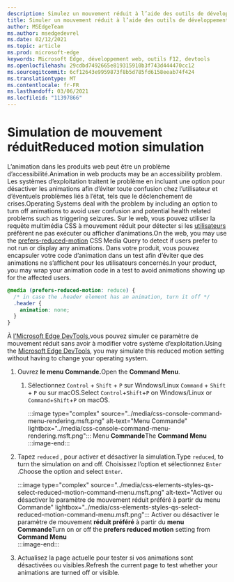 ```yaml
---
description: Simulez un mouvement réduit à l’aide des outils de développement.
title: Simuler un mouvement réduit à l’aide des outils de développement (CSS préfère le mouvement réduit)
author: MSEdgeTeam
ms.author: msedgedevrel
ms.date: 02/12/2021
ms.topic: article
ms.prod: microsoft-edge
keywords: Microsoft Edge, développement web, outils F12, devtools
ms.openlocfilehash: 29cdbd7492665e819315910b3f743d444470cc12
ms.sourcegitcommit: 6cf12643e9959873f8b5d785fd6158eeab74f424
ms.translationtype: MT
ms.contentlocale: fr-FR
ms.lasthandoff: 03/06/2021
ms.locfileid: "11397866"
---
```

# <a name="reduced-motion-simulation"></a><span data-ttu-id="cfa98-104">Simulation de mouvement réduit</span><span class="sxs-lookup"><span data-stu-id="cfa98-104">Reduced motion simulation</span></span>  

<span data-ttu-id="cfa98-105">L’animation dans les produits web peut être un problème d’accessibilité.</span><span class="sxs-lookup"><span data-stu-id="cfa98-105">Animation in web products may be an accessibility problem.</span></span>  <span data-ttu-id="cfa98-106">Les systèmes d’exploitation traitent le problème en incluant une option pour désactiver les animations afin d’éviter toute confusion chez l’utilisateur et d’éventuels problèmes liés à l’état, tels que le déclenchement de crises.</span><span class="sxs-lookup"><span data-stu-id="cfa98-106">Operating Systems deal with the problem by including an option to turn off animations to avoid user confusion and potential health related problems such as triggering seizures.</span></span>  <span data-ttu-id="cfa98-107">Sur le web, vous pouvez utiliser la requête multimédia CSS à mouvement réduit pour détecter si les [utilisateurs][MDNPrefersReducedMotion] préfèrent ne pas exécuter ou afficher d’animations.</span><span class="sxs-lookup"><span data-stu-id="cfa98-107">On the web, you may use the [prefers-reduced-motion][MDNPrefersReducedMotion] CSS Media Query to detect if users prefer to not run or display any animations.</span></span>  <span data-ttu-id="cfa98-108">Dans votre produit, vous pouvez encapsuler votre code d’animation dans un test afin d’éviter que des animations ne s’affichent pour les utilisateurs concernés.</span><span class="sxs-lookup"><span data-stu-id="cfa98-108">In your product, you may wrap your animation code in a test to avoid animations showing up for the affected users.</span></span>  

```css
@media (prefers-reduced-motion: reduce) {
  /* in case the .header element has an animation, turn it off */
  .header {
    animation: none;
  }
}
```  

<span data-ttu-id="cfa98-109">À [l’Microsoft Edge DevTools,][DevtoolsIndex]vous pouvez simuler ce paramètre de mouvement réduit sans avoir à modifier votre système d’exploitation.</span><span class="sxs-lookup"><span data-stu-id="cfa98-109">Using the [Microsoft Edge DevTools][DevtoolsIndex], you may simulate this reduced motion setting without having to change your operating system.</span></span>  

1.  <span data-ttu-id="cfa98-110">Ouvrez **le menu Commande.**</span><span class="sxs-lookup"><span data-stu-id="cfa98-110">Open the **Command Menu**.</span></span>  
    1.  <span data-ttu-id="cfa98-111">Sélectionnez `Control` + `Shift` + `P` sur Windows/Linux `Command` + `Shift` + `P` ou sur macOS.</span><span class="sxs-lookup"><span data-stu-id="cfa98-111">Select `Control`+`Shift`+`P` on Windows/Linux or `Command`+`Shift`+`P` on macOS.</span></span>  
        
        :::image type="complex" source="../media/css-console-command-menu-rendering.msft.png" alt-text="Menu Commande" lightbox="../media/css-console-command-menu-rendering.msft.png":::
           <span data-ttu-id="cfa98-113">Menu **Commande**</span><span class="sxs-lookup"><span data-stu-id="cfa98-113">The **Command Menu**</span></span>  
        :::image-end:::  
        
1.  <span data-ttu-id="cfa98-114">Tapez `reduced` , pour activer et désactiver la simulation.</span><span class="sxs-lookup"><span data-stu-id="cfa98-114">Type `reduced`, to turn the simulation on and off.</span></span>  <span data-ttu-id="cfa98-115">Choisissez l’option et sélectionnez `Enter` .</span><span class="sxs-lookup"><span data-stu-id="cfa98-115">Choose the option and select `Enter`.</span></span>  
    
    :::image type="complex" source="../media/css-elements-styles-qs-select-reduced-motion-command-menu.msft.png" alt-text="Activer ou désactiver le paramètre de mouvement réduit préféré à partir du menu Commande" lightbox="../media/css-elements-styles-qs-select-reduced-motion-command-menu.msft.png":::
       <span data-ttu-id="cfa98-117">Activer ou désactiver le paramètre de mouvement **réduit préféré** à partir du **menu Commande**</span><span class="sxs-lookup"><span data-stu-id="cfa98-117">Turn on or off the **prefers reduced motion** setting from **Command Menu**</span></span>  
    :::image-end:::  
    
1.  <span data-ttu-id="cfa98-118">Actualisez la page actuelle pour tester si vos animations sont désactivées ou visibles.</span><span class="sxs-lookup"><span data-stu-id="cfa98-118">Refresh the current page to test whether your animations are turned off or visible.</span></span>  
    
<!-- links -->  

[DevtoolsIndex]: ../index.md "Microsoft Edge outils de développement (Chromium) | Documents Microsoft"  

[MDNPrefersReducedMotion]: https://developer.mozilla.org/docs/Web/CSS/@media/prefers-reduced-motion "prefers-reduced-motion | MDN"  
